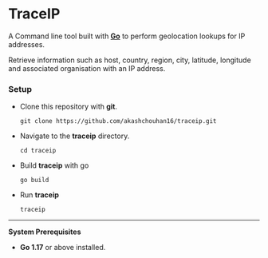 # TraceIP
A Command line tool built with **[Go](https://go.dev/ "Go Lang")** to perform geolocation lookups for IP addresses. 

Retrieve information such as host, country, region, city, latitude, longitude and associated organisation with an IP address.

### Setup
- Clone this repository with **git**.
  ```
  git clone https://github.com/akashchouhan16/traceip.git
  ```
- Navigate to the **traceip** directory.
  ```
  cd traceip
  ```
- Build **traceip** with go
  ```
  go build
  ```
- Run **traceip**
  ```
  traceip
  ```
---

**System Prerequisites**

- **Go 1.17** or above installed.